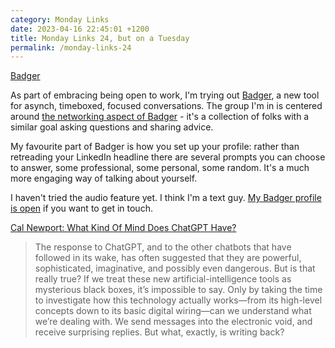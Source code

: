 ```yaml
---
category: Monday Links
date: 2023-04-16 22:45:01 +1200
title: Monday Links 24, but on a Tuesday
permalink: /monday-links-24
---
```


[Badger](https://badgerchat.io/)

As part of embracing being open to work, I'm trying out [Badger](https://badgerchat.io/), a new tool for asynch, timeboxed, focused conversations. The group I'm in is centered around [the networking aspect of Badger](https://badgerchat.io/#networking) - it's a collection of folks with a similar goal asking questions and sharing advice.

My favourite part of Badger is how you set up your profile: rather than retreading your LinkedIn headline there are several prompts you can choose to answer, some professional, some personal, some random. It's a much more engaging way of talking about yourself.

I haven't tried the audio feature yet. I think I'm a text guy. [My Badger profile is open](https://badgerchat.io/profile/joemahoney) if you want to get in touch.

[Cal Newport: What Kind Of Mind Does ChatGPT Have?](https://www.newyorker.com/science/annals-of-artificial-intelligence/what-kind-of-mind-does-chatgpt-have#)

> The response to ChatGPT, and to the other chatbots that have followed in its wake, has often suggested that they are powerful, sophisticated, imaginative, and possibly even dangerous. But is that really true? If we treat these new artificial-intelligence tools as mysterious black boxes, it’s impossible to say. Only by taking the time to investigate how this technology actually works—from its high-level concepts down to its basic digital wiring—can we understand what we’re dealing with. We send messages into the electronic void, and receive surprising replies. But what, exactly, is writing back?
